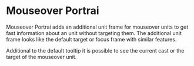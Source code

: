 # Mouseover Portrai

Mouseover Portrai adds an additional unit frame for mouseover units to get fast information about an unit without targeting them. The additional unit frame looks like the default target or focus frame with similar features.

Additional to the default tooltip it is possible to see the current cast or the target of the mouseover unit.